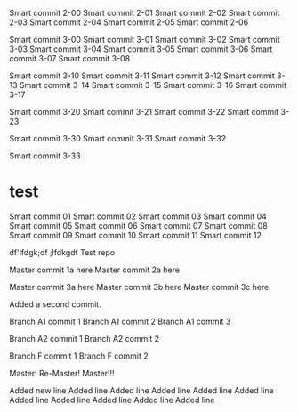 Smart commit 2-00
Smart commit 2-01
Smart commit 2-02
Smart commit 2-03
Smart commit 2-04
Smart commit 2-05
Smart commit 2-06

Smart commit 3-00
Smart commit 3-01
Smart commit 3-02
Smart commit 3-03
Smart commit 3-04
Smart commit 3-05
Smart commit 3-06
Smart commit 3-07
Smart commit 3-08

Smart commit 3-10
Smart commit 3-11
Smart commit 3-12
Smart commit 3-13
Smart commit 3-14
Smart commit 3-15
Smart commit 3-16
Smart commit 3-17

Smart commit 3-20
Smart commit 3-21
Smart commit 3-22
Smart commit 3-23

Smart commit 3-30
Smart commit 3-31
Smart commit 3-32

Smart commit 3-33


# test

Smart commit 01
Smart commit 02
Smart commit 03
Smart commit 04
Smart commit 05
Smart commit 06
Smart commit 07
Smart commit 08
Smart commit 09
Smart commit 10
Smart commit 11
Smart commit 12


df'lfdgk;df
;lfdkgdf
Test repo

Master commit 1a here
Master commit 2a here

Master commit 3a here
Master commit 3b here
Master commit 3c here

Added a second commit.

Branch A1 commit 1
Branch A1 commit 2
Branch A1 commit 3

Branch A2 commit 1
Branch A2 commit 2

Branch F commit 1
Branch F commit 2

Master!
Re-Master!
Master!!!

Added new line
Added line 
Added line 
Added line 
Added line 
Added line 
Added line 
Added line 
Added line 
Added line 
Added line 
